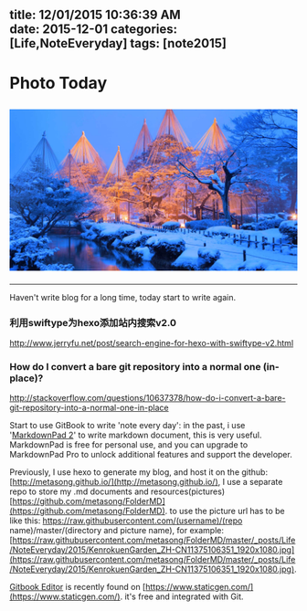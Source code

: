 title: 12/01/2015 10:36:39 AM   
date: 2015-12-01
categories: [Life,NoteEveryday]
tags: [note2015]
---

# Photo Today  #

![Long-exposure photography](https://raw.githubusercontent.com/metasong/FolderMD/master/_posts/Life/NoteEveryday/2015/KenrokuenGarden_ZH-CN11375106351_1920x1080.jpg)
----------

----------
Haven't write blog for a long time, today start to write again.


### 利用swiftype为hexo添加站内搜索v2.0
http://www.jerryfu.net/post/search-engine-for-hexo-with-swiftype-v2.html



### How do I convert a bare git repository into a normal one (in-place)?

http://stackoverflow.com/questions/10637378/how-do-i-convert-a-bare-git-repository-into-a-normal-one-in-place

Start to use GitBook to write 'note every day':
in the past, i use '[MarkdownPad 2](http://markdownpad.com/)' to write markdown document, this is very useful. MarkdownPad is free for personal use, and you can upgrade to MarkdownPad Pro to unlock additional features and support the developer.

Previously, I use hexo to generate my blog, and host it on the github: [http://metasong.github.io/](http://metasong.github.io/), I use a separate repo to store my .md documents and resources(pictures) [https://github.com/metasong/FolderMD](https://github.com/metasong/FolderMD). to use the picture url has to be like this: https://raw.githubusercontent.com/(username)/(repo name)/master/(directory and picture name), for example:[https://raw.githubusercontent.com/metasong/FolderMD/master/_posts/Life/NoteEveryday/2015/KenrokuenGarden_ZH-CN11375106351_1920x1080.jpg](https://raw.githubusercontent.com/metasong/FolderMD/master/_posts/Life/NoteEveryday/2015/KenrokuenGarden_ZH-CN11375106351_1920x1080.jpg).

[Gitbook Editor](https://www.gitbook.com/editor/osx) is recently found on [https://www.staticgen.com/](https://www.staticgen.com/). it's free and integrated with Git.

